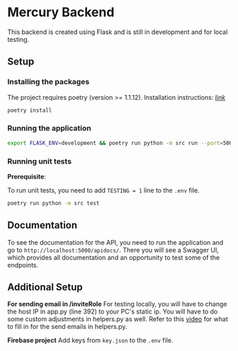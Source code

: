 # Mercury Backend

This backend is created using Flask and is still in development and for local testing.


## Setup

### Installing the packages

The project requires poetry (version >= 1.1.12). Installation instructions: [_link_](https://python-poetry.org/docs/#installation)

```bash
poetry install
```

### Running the application

```bash
export FLASK_ENV=development && poetry run python -m src run --port=5000
```

### Running unit tests

**Prerequisite**:

To run unit tests, you need to add `TESTING = 1` line to the `.env` file.

```bash
poetry run python -m src test
```

## Documentation

To see the documentation for the API, you need to run the application and go to `http://localhost:5000/apidocs/`. There you will see a Swagger UI, which provides all documentation and an opportunity to test some of the endpoints.

## Additional Setup

**For sending email in /inviteRole**
For testing locally, you will have to change the host IP in app.py (line 392) to your PC's static ip. You will have to do some custom adjustments in helpers.py as well.
Refer to this [video](https://www.youtube.com/watch?v=Bg9r_yLk7VY&list=LL&index=62&t=601s&ab_channel=DevEd) for what to fill in for the send emails in helpers.py.

**Firebase project**
Add keys from `key.json` to the `.env` file.
